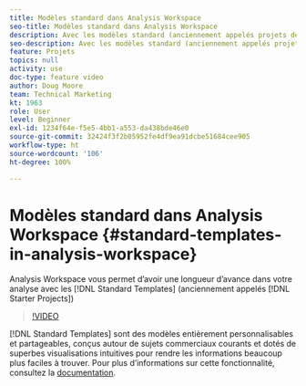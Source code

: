 ```yaml
---
title: Modèles standard dans Analysis Workspace
seo-title: Modèles standard dans Analysis Workspace
description: Avec les modèles standard (anciennement appelés projets de lancement), Analysis Workspace vous permet dʼavoir une longueur dʼavance dans votre analyse.
seo-description: Avec les modèles standard (anciennement appelés projets de lancement), Analysis Workspace vous permet dʼavoir une longueur dʼavance dans votre analyse.
feature: Projets
topics: null
activity: use
doc-type: feature video
author: Doug Moore
team: Technical Marketing
kt: 1963
role: User
level: Beginner
exl-id: 1234f64e-f5e5-4bb1-a553-da438bde46e0
source-git-commit: 32424f3f2b05952fe4df9ea91dcbe51684cee905
workflow-type: ht
source-wordcount: '106'
ht-degree: 100%

---
```


# Modèles standard dans Analysis Workspace {#standard-templates-in-analysis-workspace}

Analysis Workspace vous permet dʼavoir une longueur dʼavance dans votre analyse avec les [!DNL Standard Templates] (anciennement appelés [!DNL Starter Projects])

>[!VIDEO](https://video.tv.adobe.com/v/23960/?quality=12)

[!DNL Standard Templates] sont des modèles entièrement personnalisables et partageables, conçus autour de sujets commerciaux courants et dotés de superbes visualisations intuitives pour rendre les informations beaucoup plus faciles à trouver. Pour plus dʼinformations sur cette fonctionnalité, consultez la [documentation](https://marketing.adobe.com/resources/help/fr_FR/analytics/analysis-workspace/starter_projects.html).
